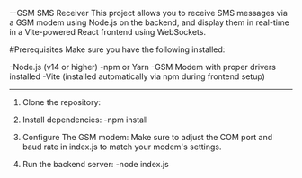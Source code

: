 --GSM SMS Receiver
This project allows you to receive SMS messages via a GSM modem using Node.js on the backend, and display them in real-time in a Vite-powered React frontend using WebSockets.

#Prerequisites
Make sure you have the following installed:

-Node.js (v14 or higher)
-npm or Yarn
-GSM Modem with proper drivers installed
-Vite (installed automatically via npm during frontend setup)

---------------------------------------------------------------------

1. Clone the repository:
2. Install dependencies:
-npm install

3. Configure The GSM modem:
Make sure to adjust the COM port and baud rate in index.js to match your modem's settings.

5. Run the backend server:
-node index.js
